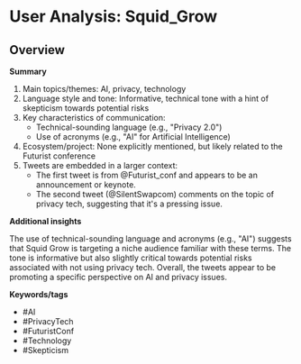 # User Analysis: Squid_Grow

## Overview

**Summary**

1. Main topics/themes: AI, privacy, technology
2. Language style and tone: Informative, technical tone with a hint of skepticism towards potential risks
3. Key characteristics of communication:
	* Technical-sounding language (e.g., "Privacy 2.0")
	* Use of acronyms (e.g., "AI" for Artificial Intelligence)
4. Ecosystem/project: None explicitly mentioned, but likely related to the Futurist conference
5. Tweets are embedded in a larger context:
	* The first tweet is from @Futurist_conf and appears to be an announcement or keynote.
	* The second tweet (@SilentSwapcom) comments on the topic of privacy tech, suggesting that it's a pressing issue.

**Additional insights**

The use of technical-sounding language and acronyms (e.g., "AI") suggests that Squid Grow is targeting a niche audience familiar with these terms. The tone is informative but also slightly critical towards potential risks associated with not using privacy tech. Overall, the tweets appear to be promoting a specific perspective on AI and privacy issues.

**Keywords/tags**

* #AI
* #PrivacyTech
* #FuturistConf
* #Technology
* #Skepticism